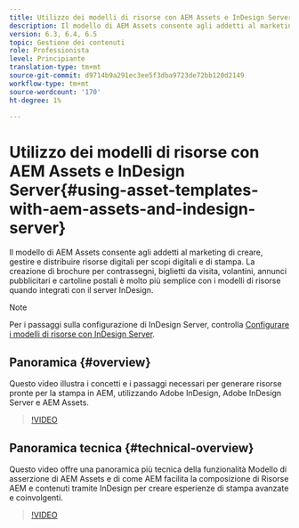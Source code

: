 ```yaml
---
title: Utilizzo dei modelli di risorse con AEM Assets e InDesign Server
description: Il modello di AEM Assets consente agli addetti al marketing di creare, gestire e distribuire risorse digitali per scopi digitali e di stampa. La creazione di brochure per contrassegni, biglietti da visita, volantini, annunci pubblicitari e cartoline postali è molto più semplice con i modelli di risorse quando integrati con il server InDesign.
version: 6.3, 6.4, 6.5
topic: Gestione dei contenuti
role: Professionista
level: Principiante
translation-type: tm+mt
source-git-commit: d9714b9a291ec3ee5f3dba9723de72bb120d2149
workflow-type: tm+mt
source-wordcount: '170'
ht-degree: 1%

---
```



# Utilizzo dei modelli di risorse con AEM Assets e InDesign Server{#using-asset-templates-with-aem-assets-and-indesign-server}

Il modello di AEM Assets consente agli addetti al marketing di creare, gestire e distribuire risorse digitali per scopi digitali e di stampa. La creazione di brochure per contrassegni, biglietti da visita, volantini, annunci pubblicitari e cartoline postali è molto più semplice con i modelli di risorse quando integrati con il server InDesign.

>[!NOTE]
>
>Per i passaggi sulla configurazione di InDesign Server, controlla [Configurare i modelli di risorse con InDesign Server](asset-templates-technical-video-setup.md).

## Panoramica {#overview}

Questo video illustra i concetti e i passaggi necessari per generare risorse pronte per la stampa in AEM, utilizzando Adobe InDesign, Adobe InDesign Server e AEM Assets.

>[!VIDEO](https://video.tv.adobe.com/v/25170?quality=12&learn=on)

## Panoramica tecnica {#technical-overview}

Questo video offre una panoramica più tecnica della funzionalità Modello di asserzione di AEM Assets e di come AEM facilita la composizione di Risorse AEM e contenuti tramite InDesign per creare esperienze di stampa avanzate e coinvolgenti.

>[!VIDEO](https://video.tv.adobe.com/v/17071/?quality=9&learn=on)